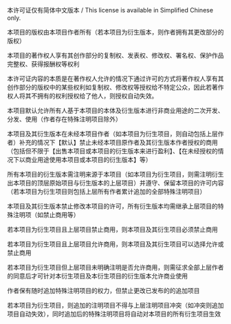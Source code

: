 本许可证仅有简体中文版本 / This license is available in Simplified Chinese only.

本项目的版权由本项目作者所有（若本项目为衍生版本，则作者拥有其更改部分的版权）

本项目的著作权人享有其创作部分的复制权、发表权、修改权、署名权、保护作品完整权、获得报酬权等权利

本许可证内容的本质是在著作权人允许的情况下通过许可的方式将著作权人享有其创作部分的版权中的某些权利如复制权、修改权等授权给不特定公众，因此若著作权人将其不拥有的权利授权给了他人，则授权自动失效。

本项目默认允许所有人基于本项目的本体及衍生版本进行非商业用途的二次开发、分发、使用（作者存在特殊注明项目除外）

本项目及其衍生版本在未经本项目作者（如本项目为衍生项目，则自动包括上层作者）补充的情况下【默认】禁止未经本项目原作者及其衍生版本作者授权的商用（包括但不限于【出售本项目或本项目的衍生版本来进行盈利】、【在未经授权的情况下以商业用途使用本项目或本项目的衍生版本】等）

所有本项目的衍生版本需注明来源于本项目（如本项目为衍生项目，则需注明衍生出本项目的顶层原始项目与衍生版本的上层项目）并遵守、保留本项目的许可内容（若本项目为衍生项目则包括上层所有作者累计追加的全部特殊注明项目）

本项目及其衍生版本禁止修改本项目的许可，所有衍生版本均需继承上层项目的特殊注明项（如禁止商用等）

若本项目为衍生项目且上层项目禁止商用，则本项目及其衍生项目必须禁止商用

若本项目为衍生项目且上层项目允许商用，则本项目及其衍生项目可以选择允许或禁止商用

若本项目为衍生项目但上层项目未明确注明是否允许商用，则需征求全部上层作者的同意后才可针对本衍生项目及本衍生项目的衍生版本允许商业使用

作者保有随时追加特殊注明项目的权力，但禁止更改已发布的的追加项目

若本项目为衍生项目，则追加的注明项目不得与上层注明项目冲突（如冲突则追加项目自动失效），同时追加后的特殊注明项目将自动对本项目的所有衍生项目生效

